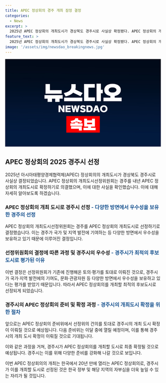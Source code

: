 ```yaml
---
title: APEC 정상회의 경주 개최 잠정 결정
categories:
  - News
excerpt: >
  2025년 APEC 정상회의 개최도시가 경상북도 경주시로 사실상 확정됐다. APEC 정상회의 개최도시선정위는 경주를 내년 APEC 정상회의 개최도시로 건의하기로 의결했고, 앞으로 개최 도시는 준비위에서 확정할 예정이다. 경주는 다수결에 의해 우수성을 인정받았으며, 준비위는 이달 중에 열릴 예정이다. 선정위는 인천과 제주도에서의 분산 개최도 검토하고 있으며, 한국은 내년 연중 200회 이상의 APEC 회의를 개최할 예정이다.
feature_text: >
  2025년 APEC 정상회의 개최도시가 경상북도 경주시로 사실상 확정됐다. APEC 정상회의 개최도시선정위는 경주를 내년 APEC 정상회의 개최도시로 건의하기로 의결했고, 앞으로 개최 도시는 준비위에서 확정할 예정이다. 경주는 다수결에 의해 우수성을 인정받았으며, 준비위는 이달 중에 열릴 예정이다. 선정위는 인천과 제주도에서의 분산 개최도 검토하고 있으며, 한국은 내년 연중 200회 이상의 APEC 회의를 개최할 예정이다.
image: '/assets/img/newsdao_breakingnews.jpg'
---
```


<p><img src="/assets/img/newsdao_breakingnews.jpg" alt="implanttips 속보" /></p>

<h2>APEC 정상회의 2025 경주시 선정</h2>

<p>2025년 아시아태평양경제협력체(APEC) 정상회의의 개최도시가 경상북도 경주시로 사실상 결정되었습니다. APEC 정상회의 개최도시선정위원회는 경주를 내년 APEC 정상회의 개최도시로 확정하기로 의결했으며, 이에 대한 사실을 확인했습니다. 이에 대해 자세히 알아보도록 하겠습니다.</p>

<h3>APEC 정상회의 개최 도시로 경주시 선정 <span style="color: #1a5490;">- 다양한 방면에서 우수성을 보유한 경주의 선정</span></h3>

<p>APEC 정상회의 개최도시선정위원회는 경주를 APEC 정상회의 개최도시로 선정하기로 결정했습니다. 이는 경주가 국가 및 지역 발전에 기여하는 등 다양한 방면에서 우수성을 보유하고 있기 때문에 이루어진 결정입니다.</p>

<h3>선정위원회의 결정에 따른 과정 및 경주시의 우수성 <span style="color: #1a5490;">- 경주시가 최적의 후보도시로 평가된 이유</span></h3>

<p>이번 결정은 선정위원회가 기존에 진행해온 토의·평가를 토대로 이뤄진 것으로, 경주시가 국가·지역 발전에의 기여도, 문화·관광자원 등 다양한 방면에서 우수성을 보유하고 있다는 평가를 받았기 때문입니다. 따라서 APEC 정상회의를 개최할 최적의 후보도시로 선정되게 되었습니다.</p>

<h3>경주시의 APEC 정상회의 준비 및 확정 과정 <span style="color: #1a5490;">- 경주시의 개최도시 확정을 위한 절차</span></h3>

<p>앞으로는 APEC 정상회의 준비위에서 선정위의 건의를 토대로 경주시의 개최 도시 확정이 이뤄질 것으로 예상됩니다. 다음 준비위는 이달 중에 열릴 예정이며, 이를 통해 경주시의 개최 도시 확정이 이뤄질 것으로 기대됩니다.</p>

<p>이와 같은 과정을 거쳐, 경주시가 APEC 정상회의를 개최할 도시로 최종 확정될 것으로 예상됩니다. 경주시는 이를 위해 다양한 준비를 강화해 나갈 것으로 보입니다.</p>

<p>이번 APEC 정상회의의 개최는 한국에서 20년 만에 열리는 APEC 정상회의로, 경주시가 이를 개최할 도시로 선정된 것은 한국 정부 및 해당 지역의 자부심을 더욱 높일 수 있는 자리가 될 것입니다.</p>

